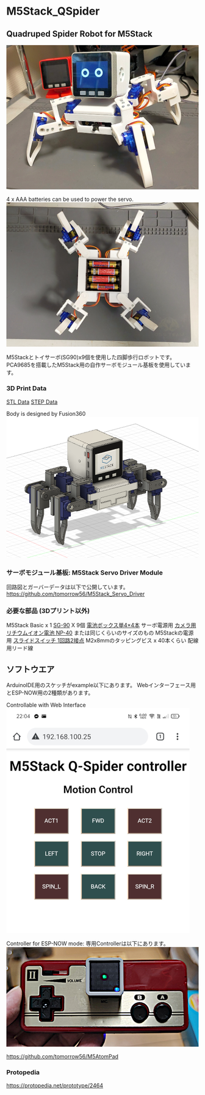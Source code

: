 # M5Stack_QSpider

## Quadruped Spider Robot for M5Stack
![Body](img/body2.jpg)

4 x AAA batteries can be used to power the servo.
![Controller](img/Battery.jpg)

M5Stackとトイサーボ(SG90)x9個を使用した四脚歩行ロボットです。
PCA9685を搭載したM5Stack用の自作サーボモジュール基板を使用しています。

### 3D Print Data
[STL Data](3dprint/)
[STEP Data](3dprint/step)

Body is designed by Fusion360
![Design](img/Fusion360.PNG)

### サーボモジュール基板: M5Stack Servo Driver Module
回路図とガーバーデータは以下で公開しています。
<https://github.com/tomorrow56/M5Stack_Servo_Driver>

### 必要な部品 (3Dプリント以外)
M5Stack Basic x 1
[SG-90](https://akizukidenshi.com/catalog/g/gM-08761/) X 9個
[電池ボックス単4×4本](https://akizukidenshi.com/catalog/g/gP-03087/) サーボ電源用
[カメラ用リチウムイオン電池 NP-40](https://amzn.to/3S4qocj) または同じくらいのサイズのもの M5Stackの電源用
[スライドスイッチ 1回路2接点](https://akizukidenshi.com/catalog/g/gP-15707/)
M2x8mmのタッピングビス x 40本くらい
配線用リード線

## ソフトウエア

ArduinoIDE用のスケッチがexample以下にあります。
Webインターフェース用とESP-NOW用の2種類があります。

Controllable with Web Interface
![Controller](img/WebController.png)

Controller for ESP-NOW mode: 専用Controllerは以下にあります。
![M5AtomPad](https://github.com/tomorrow56/Walking_NES/blob/main/img/Controller.jpg)

https://github.com/tomorrow56/M5AtomPad

### Protopedia
https://protopedia.net/prototype/2464
